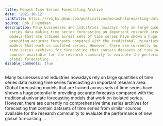 ```yaml
---
title: Monash Time Series Forecasting Archive
date: '2021-10-12'
linkTitle: https://robjhyndman.com/publications/monash-forecasting-data/
source: Rob J Hyndman
description: Many businesses and industries nowadays rely on large quantities of time
  series data making time series forecasting an important research area. Global forecasting
  models that are trained across sets of time series have shown a huge potential in
  providing accurate forecasts compared with the traditional univariate forecasting
  models that work on isolated series. However, there are currently no comprehensive
  time series archives for forecasting that contain datasets of time series from similar
  sources available for the research community to evaluate the performance of new
  global forecasting ...
disable_comments: true
---
```

Many businesses and industries nowadays rely on large quantities of time series data making time series forecasting an important research area. Global forecasting models that are trained across sets of time series have shown a huge potential in providing accurate forecasts compared with the traditional univariate forecasting models that work on isolated series. However, there are currently no comprehensive time series archives for forecasting that contain datasets of time series from similar sources available for the research community to evaluate the performance of new global forecasting ...